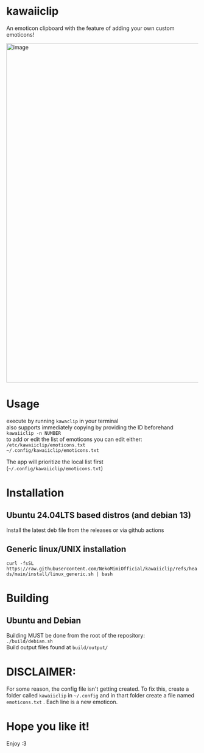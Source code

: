 # kawaiiclip  
An emoticon clipboard with the feature of adding your own custom emoticons!  

<img width="1210" height="889" alt="image" src="https://github.com/user-attachments/assets/be69f20b-ecf0-4fcd-9693-36fbdd64fd61" />

# Usage  
execute by running `kawaclip` in your terminal  
also supports immediately copying by providing the ID beforehand `kawaiiclip -n NUMBER`  
to add or edit the list of emoticons you can edit either:  
`/etc/kawaiiclip/emoticons.txt`  
`~/.config/kawaiiclip/emoticons.txt`  
  
The app will prioritize the local list first (`~/.config/kawaiiclip/emoticons.txt`)  

# Installation  
## Ubuntu 24.04LTS based distros (and debian 13)  
Install the latest deb file from the releases or via github actions  

## Generic linux/UNIX installation  
```curl -fsSL https://raw.githubusercontent.com/NekoMimiOfficial/kawaiiclip/refs/heads/main/install/linux_generic.sh | bash```  

# Building  
## Ubuntu and Debian  
Building MUST be done from the root of the repository:  
```./build/debian.sh```  
Build output files found at `build/output/`  

# DISCLAIMER:  
For some reason, the config file isn't getting created. To fix this, create a folder called `kawaiiclip` in `~/.config` and in thart folder create a file named `emoticons.txt` . Each line is a new emoticon.  

# Hope you like it!  
Enjoy :3  
